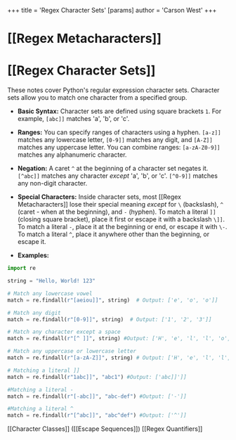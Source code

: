 +++
 title = 'Regex Character Sets'
[params]
	author = 'Carson West'
+++
# [[Regex Metacharacters]]
# [[Regex Character Sets]] 
These notes cover Python's regular expression character sets.  Character sets allow you to match one character from a specified group.

* **Basic Syntax:**  Character sets are defined using square brackets `1`.  For example, `[abc]]` matches 'a', 'b', or 'c'.

* **Ranges:** You can specify ranges of characters using a hyphen.  `[a-z]]` matches any lowercase letter, `[0-9]]` matches any digit, and `[A-Z]]` matches any uppercase letter.  You can combine ranges: `[a-zA-Z0-9]]` matches any alphanumeric character.

* **Negation:** A caret `^` at the beginning of a character set negates it. `[^abc]]` matches any character *except* 'a', 'b', or 'c'.  `[^0-9]]` matches any non-digit character.

* **Special Characters:** Inside character sets, most [[Regex Metacharacters]] lose their special meaning *except* for `\` (backslash), `^` (caret - when at the beginning), and `-` (hyphen).  To match a literal `]]` (closing square bracket), place it first or escape it with a backslash `\]]`. To match a literal `-`, place it at the beginning or end, or escape it with `\-`. To match a literal `^`, place it anywhere other than the beginning, or escape it.


* **Examples:**

```python
import re

string = "Hello, World! 123"

# Match any lowercase vowel
match = re.findall(r"[aeiou]]", string)  # Output: ['e', 'o', 'o']]

# Match any digit
match = re.findall(r"[0-9]]", string)  # Output: ['1', '2', '3']]

# Match any character except a space
match = re.findall(r"[^ ]]", string) #Output: ['H', 'e', 'l', 'l', 'o', ',', 'W', 'o', 'r', 'l', 'd', '!', '1', '2', '3']]

# Match any uppercase or lowercase letter
match = re.findall(r"[a-zA-Z]]", string) # Output: ['H', 'e', 'l', 'l', 'o', 'W', 'o', 'r', 'l', 'd']]

# Matching a literal ]]
match = re.findall(r"1abc]]", "abc1") #Output: ['abc]]']]

#Matching a literal -
match = re.findall(r"[-abc]]", "abc-def") #Output: ['-']]

#Matching a literal ^
match = re.findall(r"[^abc]]", "abc^def") #Output: ['^']]

```

[[Character Classes]]  ([[Escape Sequences]]) [[Regex Quantifiers]]
